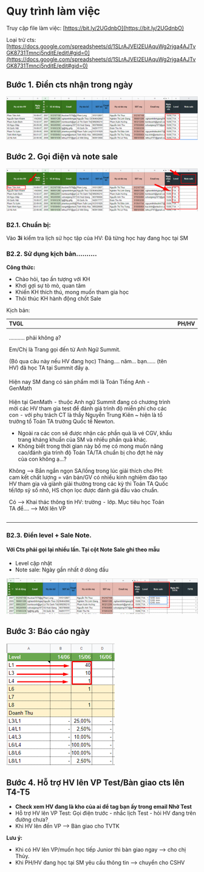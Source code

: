 # Quy trình làm việc

Truy cập file làm việc: [https://bit.ly/2UGdnbO](https://bit.ly/2UGdnbO)

Loại trừ cts: [https://docs.google.com/spreadsheets/d/1SLrAJVEl2EUAquWg2rjga4AJTvGK8731Tmncj5nditE/edit\#gid=0](https://docs.google.com/spreadsheets/d/1SLrAJVEl2EUAquWg2rjga4AJTvGK8731Tmncj5nditE/edit#gid=0)

## **Bước 1.** Điền cts nhận trong ngày

![B&#x1B0;&#x1A1;&#x301;c 1](../../.gitbook/assets/b1.png)

## **Bước 2.** Gọi điện và note sale

![B&#x1B0;&#x1A1;&#x301;c 2](../../.gitbook/assets/b2%20%281%29.png)

### **B2.1. Chuẩn bị:**

Vào **3i** kiểm tra lịch sử học tập của HV: Đã từng học hay đang học tại SM

### **B2.2. Sử dụng kịch bản..........**

**Công thức:**

* Chào hỏi, tạo ấn tượng với KH
* Khơi gợi sự tò mò, quan tâm
* Khiến KH thích thú, mong muốn tham gia học
* Thôi thúc KH hành động chốt Sale

Kịch bản:

<table>
  <thead>
    <tr>
      <th style="text-align:left">TVGL</th>
      <th style="text-align:left">PH/HV</th>
    </tr>
  </thead>
  <tbody>
    <tr>
      <td style="text-align:left">
        <p>........... pha&#x309;i kh&#xF4;ng a&#x323;?</p>
        <p>Em/Chi&#x323; la&#x300; Trang go&#x323;i &#x111;&#xEA;&#x301;n t&#x1B0;&#x300;
          Anh Ng&#x1B0;&#x303; Summit.</p>
        <p>(Bo&#x309; qua c&#xE2;u na&#x300;y n&#xEA;&#x301;u HV &#x111;ang ho&#x323;c)
          Tha&#x301;ng.... n&#x103;m... ba&#x323;n...... (t&#xEA;n HV) &#x111;a&#x303;
          ho&#x323;c TA ta&#x323;i Summit &#x111;&#xE2;&#x301;y a&#x323;.</p>
      </td>
      <td style="text-align:left"></td>
    </tr>
    <tr>
      <td style="text-align:left">Hi&#xEA;&#x323;n nay SM &#x111;ang co&#x301; sa&#x309;n ph&#xE2;&#x309;m
        m&#x1A1;&#x301;i la&#x300; Toa&#x301;n Ti&#xEA;&#x301;ng Anh - GenMath</td>
      <td
      style="text-align:left"></td>
    </tr>
    <tr>
      <td style="text-align:left">
        <p>Hi&#xEA;&#x323;n ta&#x323;i GenMath - thu&#xF4;&#x323;c Anh ng&#x1B0;&#x303;
          Summit &#x111;ang co&#x301; ch&#x1B0;&#x1A1;ng tri&#x300;nh m&#x1A1;&#x300;i
          ca&#x301;c HV tham gia test &#x111;&#xEA;&#x309; &#x111;a&#x301;nh gia&#x301;
          tri&#x300;nh &#x111;&#xF4;&#x323; mi&#xEA;&#x303;n phi&#x301; cho ca&#x301;c
          con - v&#x1A1;&#x301;i phu&#x323; tra&#x301;ch CT la&#x300; th&#xE2;&#x300;y
          Nguy&#xEA;&#x303;n Trung Ki&#xEA;n ~ hi&#xEA;&#x323;n la&#x300; t&#xF4;&#x309;
          tr&#x1B0;&#x1A1;&#x309;ng t&#xF4;&#x309; Toa&#x301;n TA tr&#x1B0;&#x1A1;&#x300;ng
          Qu&#xF4;&#x301;c t&#xEA;&#x301; Newton.</p>
        <ul>
          <li>Ngoa&#x300;i ra ca&#x301;c con se&#x303; &#x111;&#x1B0;&#x1A1;&#x323;c
            nh&#xE2;&#x323;n ca&#x301;c ph&#xE2;&#x300;n qua&#x300; la&#x300; ve&#x301;
            CGV, kh&#xE2;&#x309;u trang kha&#x301;ng khu&#xE2;&#x309;n cu&#x309;a SM
            va&#x300; nhi&#xEA;&#x300;u ph&#xE2;&#x300;n qua&#x300; kha&#x301;c.</li>
          <li>Kh&#xF4;ng bi&#xEA;&#x301;t trong th&#x1A1;&#x300;i gian na&#x300;y b&#xF4;&#x301;
            me&#x323; co&#x301; mong mu&#xF4;&#x301;n n&#xE2;ng cao/&#x111;a&#x301;nh
            gia tri&#x300;nh &#x111;&#xF4;&#x323; Toa&#x301;n TA/TA chu&#xE2;&#x309;n
            bi&#x323; cho &#x111;&#x1A1;&#x323;t he&#x300; na&#x300;y cu&#x309;a con
            kh&#xF4;ng a&#x323;...?</li>
        </ul>
        <p>Kh&#xF4;ng --&gt; B&#x103;&#x301;n ng&#x103;&#x301;n ngo&#x323;n SA/l&#xF4;&#x300;ng
          trong lu&#x301;c gia&#x309;i thi&#x301;ch cho PH: cam k&#xEA;&#x301;t ch&#xE2;&#x301;t
          l&#x1B0;&#x1A1;&#x323;ng = v&#x103;n ba&#x309;n/GV co&#x301; nhi&#xEA;&#x300;u
          kinh nghi&#xEA;&#x323;m &#x111;a&#x300;o ta&#x323;o HV tham gia va&#x300;
          gia&#x300;nh gia&#x309;i th&#x1B0;&#x1A1;&#x300;ng trong ca&#x301;c ky&#x300;
          thi Toa&#x301;n TA Qu&#xF4;&#x301;c t&#xEA;&#x301;/l&#x1A1;&#x301;p sy&#x303;
          s&#xF4;&#x301; nho&#x309;, HS cho&#x323;n lo&#x323;c &#x111;&#x1B0;&#x1A1;&#x323;c
          &#x111;a&#x301;nh gia&#x301; &#x111;&#xE2;&#x300;u va&#x300;o chu&#xE2;&#x309;n.</p>
        <p>Co&#x301; --&gt; Khai tha&#x301;c th&#xF4;ng tin HV: tr&#x1B0;&#x1A1;&#x300;ng
          - l&#x1A1;&#x301;p. Mu&#x323;c ti&#xEA;u ho&#x323;c Toa&#x301;n TA &#x111;&#xEA;&#x309;....
          --&gt; M&#x1A1;&#x300;i l&#xEA;n VP</p>
      </td>
      <td style="text-align:left"></td>
    </tr>
    <tr>
      <td style="text-align:left"></td>
      <td style="text-align:left"></td>
    </tr>
    <tr>
      <td style="text-align:left"></td>
      <td style="text-align:left"></td>
    </tr>
  </tbody>
</table>



### **B2.3. Điền level + Sale Note.**

#### Với Cts phải gọi lại nhiều lần. Tại cột Note Sale ghi theo mẫu

* Level cập nhật
* Note sale: Ngày gần nhất ở dòng đầu

![](../../.gitbook/assets/b22.png)

## **Bước 3:** Báo cáo ngày

![](../../.gitbook/assets/b3.png)

## **Bước 4**. Hỗ trợ HV lên VP Test/Bàn giao cts lên T4-T5

* **Check xem HV đang là kho của ai để tag bạn ấy trong email Nhờ Test**
* Hỗ trợ HV lên VP Test: Gọi điện trước - nhắc lịch Test - hỏi HV đang trên đường chưa?
* Khi HV lên đến VP --&gt; Bàn giao cho TVTK

**Lưu ý:** 

* Khi có HV lên VP/muốn học tiếp Junior thì bàn giao ngay --&gt; cho chị Thủy.
* Khi PH/HV đang học tại SM yêu cầu thông tin --&gt; chuyển cho CSHV

